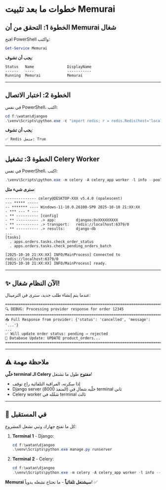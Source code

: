 # خطوات ما بعد تثبيت Memurai

## الخطوة 1: التحقق من أن Memurai شغال

افتح PowerShell واكتب:
```powershell
Get-Service Memurai
```

**يجب أن تشوف**:
```
Status   Name               DisplayName
------   ----               -----------
Running  Memurai            Memurai
```

---

## الخطوة 2: اختبار الاتصال

في نفس PowerShell، اكتب:
```powershell
cd f:\watan\djangoo
.\venv\Scripts\python.exe -c "import redis; r = redis.Redis(host='localhost', port=6379, db=0); print('✅ Redis متصل:', r.ping())"
```

**يجب أن تشوف**:
```
✅ Redis متصل: True
```

---

## الخطوة 3: تشغيل Celery Worker

في نفس PowerShell، اكتب:
```powershell
.\venv\Scripts\python.exe -m celery -A celery_app worker -l info --pool=solo
```

**سترى شيء مثل**:
```
-------------- celery@DESKTOP-XXX v5.4.0 (opalescent)
--- ***** ----- 
-- ******* ---- Windows-11-10.0.26100-SP0 2025-10-10 21:XX:XX
- *** --- * --- 
- ** ---------- [config]
- ** ---------- .> app:         djangoo:0xXXXXXXXXX
- ** ---------- .> transport:   redis://localhost:6379/0
- ** ---------- .> results:     django-db
...
[tasks]
  . apps.orders.tasks.check_order_status
  . apps.orders.tasks.check_pending_orders_batch

[2025-10-10 21:XX:XX] INFO/MainProcess] Connected to redis://localhost:6379/0
[2025-10-10 21:XX:XX] INFO/MainProcess] ready.
```

---

## ✨ الآن النظام شغال!

عندما يتم إنشاء طلب جديد، سترى في الترمينال:
```
================================================================================
🔍 DEBUG: Processing provider response for order 12345
================================================================================
📥 Full Response from provider: {'status': 'cancelled', 'message': '...'}
...
✅ Will update order status: pending → rejected
💾 Database Update: UPDATE product_orders...
================================================================================
```

---

## ⚠️ ملاحظة مهمة

**خلّي terminal الـ Celery مفتوح** طول ما تشتغل!
- إذا سكرته، المراقبة التلقائية راح توقف
- Django server (المنفذ 8000) خلّيه شغال في terminal ثاني
- Celery worker شغّله في terminal ثالث

---

## 🔄 في المستقبل

كل ما تفتح جهازك وتبي تشغل المشروع:

1. **Terminal 1** - Django:
   ```powershell
   cd f:\watan\djangoo
   .\venv\Scripts\python.exe manage.py runserver
   ```

2. **Terminal 2** - Celery:
   ```powershell
   cd f:\watan\djangoo
   .\venv\Scripts\python.exe -m celery -A celery_app worker -l info --pool=solo
   ```

**Memurai سيشتغل تلقائياً** - ما تحتاج تشغله يدوياً! ✅
